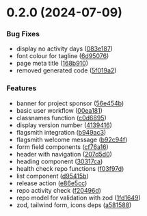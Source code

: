 # 0.2.0 (2024-07-09)


### Bug Fixes

* display no activity days ([083e187](https://github.com/EddieHubCommunity/HealthCheck/commit/083e1874fa881031b619fbcdcada0eae70318ced))
* font colour for tagline ([6d95076](https://github.com/EddieHubCommunity/HealthCheck/commit/6d950760a014cb7e866608beff1dada9d741952f))
* page meta title ([168b910](https://github.com/EddieHubCommunity/HealthCheck/commit/168b910fcf45c780af9faa486595bdd668b44df1))
* removed generated code ([5f019a2](https://github.com/EddieHubCommunity/HealthCheck/commit/5f019a2dfba0291e7aeba88c5fa4c28ef7e0bdeb))


### Features

* banner for project sponsor ([56e454b](https://github.com/EddieHubCommunity/HealthCheck/commit/56e454bd8dac4f2977a92f7cc349754e0097e00e))
* basic user workflow ([00ea181](https://github.com/EddieHubCommunity/HealthCheck/commit/00ea1817053d6c887e0e28964e908d3084d56149))
* classnames function ([c0d6895](https://github.com/EddieHubCommunity/HealthCheck/commit/c0d6895eb1254ee5a041eea8e171db8ff4d470ab))
* display version number ([4139416](https://github.com/EddieHubCommunity/HealthCheck/commit/4139416857fc6facb53723c25d94af5ef2e8f406))
* flagsmith integration ([b949ac3](https://github.com/EddieHubCommunity/HealthCheck/commit/b949ac34de70c6ee6861f71c486eef6cf7e5b613))
* flagsmith welcome message ([b92c94f](https://github.com/EddieHubCommunity/HealthCheck/commit/b92c94f71c1990208712724c3e1e7b89964698db))
* form field components ([cf76a16](https://github.com/EddieHubCommunity/HealthCheck/commit/cf76a16449c90f25da693c7d0131a65918d392e1))
* header with navigation ([207d5d0](https://github.com/EddieHubCommunity/HealthCheck/commit/207d5d0d452e6d72ad847dee865251d25ffbc054))
* heading component ([30317ca](https://github.com/EddieHubCommunity/HealthCheck/commit/30317ca09d9ed95258abf370181334db4d5b3939))
* health check repo functions ([f03f97d](https://github.com/EddieHubCommunity/HealthCheck/commit/f03f97df9cce302e9523fd17bcf9388d75238518))
* list component ([d95415b](https://github.com/EddieHubCommunity/HealthCheck/commit/d95415b869500af15f643f98b5bec16ee2ab478f))
* release action ([e86e5cc](https://github.com/EddieHubCommunity/HealthCheck/commit/e86e5ccc08d91c2b472f22efc1f2a2c4cd9277be))
* repo activity check ([f20496d](https://github.com/EddieHubCommunity/HealthCheck/commit/f20496d043eeb60823cbec9549a7dd4bf8397181))
* repo model for validation with zod ([1fd1649](https://github.com/EddieHubCommunity/HealthCheck/commit/1fd16492dfbdb212f7d21055fa8ec6989f3b4a40))
* zod, tailwind form, icons deps ([a581588](https://github.com/EddieHubCommunity/HealthCheck/commit/a581588a7d171cdb385bd8030f45029bf6d39f0e))



